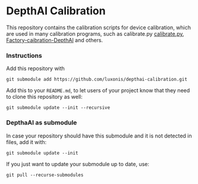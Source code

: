 # DepthAI Calibration

This repository contains the calibration scripts for device calibration, which are used in many calibration programs, such as calibrate.py [calibrate.py](https://github.com/luxonis/depthai), [Factory-caibration-DepthAI](https://github.com/luxonis/Factory-calibration-DepthAI) and others.

### Instructions
Add this repository with
```
git submodule add https://github.com/luxonis/depthai-calibration.git
```
Add this to your `README.md`, to let users of your project know that they need to clone this repository as well:
```
git submodule update --init --recursive
```
### DepthaAI as submodule
In case your repository should have this submodule and it is not detected in files, add it with:
```
git submodule update --init
```
If you just want to update your submodule up to date, use:
```
git pull --recurse-submodules
```

